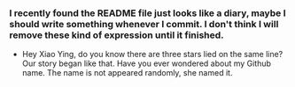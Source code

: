 ### I recently found the README file just looks like a diary, maybe I should write something whenever I commit. I don't think I will remove these kind of expression until it finished.

- Hey Xiao Ying, do you know there are three stars lied on the same line? Our story began like that. Have you ever wondered about my Github name. The name is not appeared randomly, she named it.
